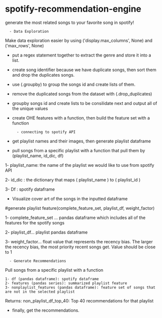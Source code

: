 # spotify-recommendation-engine
generate the most related songs to your favorite song in spotify!

      - Data Exploration
Make data exploration easier by using ('display.max_columns', None) and ('max_rows', None)

- put a regex statement together to extract the genre and store it into a list.
- create song identifier because we have duplicate songs, then sort them and drop the duplicates songs.
 
- use (.groupby) to group the songs id and create lists of them.

- remove the duplicated songs from the dataset with (.drop_duplicates) 
- groupby songs id and create lists to be consilidate next and output all of the unique values

- create OHE features with a function, then build the feature set with a function 

        - connecting to spotify API
- get playlist  names and their images, then generate playlist dataframe

- pull songs from a specific playlist with a function that pull them by (playlist_name, id_dic, df)

1- playlist_name: the name of the playlist we would like to use from spotify API

2- id_dic : the dictionary that maps ( playlist_name ) to ( playlist_id )

3- Df : spotify dataframe

- Visualize cover art of the songs in the inputted dataframe

#generate playlist feature(complete_feature_set, playlist_df, weight_factor)

1- complete_feature_set … pandas dataframe which includes all of the features for the spotify songs

2- playlist_df… playlist pandas dataframe

3- weight_factor… float value that represents the recency bias. The larger the recency bias, the most priority recent songs get. Value should be close to 1


      - Generate Recommendations 
  
Pull songs from a specific playlist with a function

    1- df (pandas dataframe): spotify dataframe
    2- features (pandas series): summarized playlist feature
    3- nonplaylist_features (pandas dataframe): feature set of songs that are not in the selected playlist
Returns:
    non_playlist_df_top_40: Top 40 recommendations for that playlist

- finally, get the recommendations.

